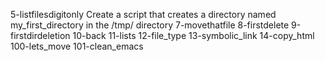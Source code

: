 5-listfilesdigitonly
Create a script that creates a directory named my_first_directory in the /tmp/ directory
7-movethatfile
8-firstdelete
9-firstdirdeletion
10-back
11-lists
12-file_type
13-symbolic_link
14-copy_html
100-lets_move
101-clean_emacs
